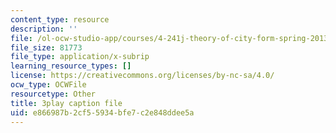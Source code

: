 ```yaml
---
content_type: resource
description: ''
file: /ol-ocw-studio-app/courses/4-241j-theory-of-city-form-spring-2013/e866987b2cf55934bfe7c2e848ddee5a_4DX9GM_kZmc.vtt
file_size: 81773
file_type: application/x-subrip
learning_resource_types: []
license: https://creativecommons.org/licenses/by-nc-sa/4.0/
ocw_type: OCWFile
resourcetype: Other
title: 3play caption file
uid: e866987b-2cf5-5934-bfe7-c2e848ddee5a
---
```


